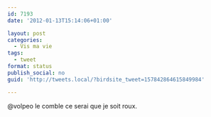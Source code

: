 ```yaml
---
id: 7193
date: '2012-01-13T15:14:06+01:00'

layout: post
categories:
  - Vis ma vie
tags:
  - tweet
format: status
publish_social: no
guid: 'http://tweets.local/?birdsite_tweet=157842864615849984'

---
```


@volpeo le comble ce serai que je soit roux.